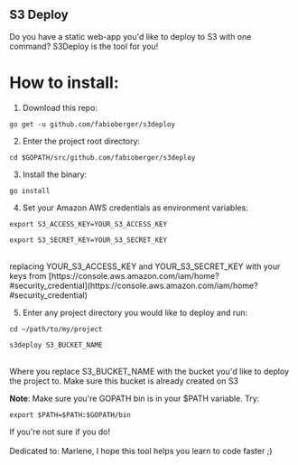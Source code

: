 S3 Deploy
--------------

Do you have a static web-app you'd like to deploy to S3 with one command? S3Deploy is the tool for you!

# How to install:

1. Download this repo:<br>
```
go get -u github.com/fabioberger/s3deploy
```

2. Enter the project root directory:<br>
```
cd $GOPATH/src/github.com/fabioberger/s3deploy
```

3. Install the binary:<br>
```
go install
```

4. Set your Amazon AWS credentials as environment variables:
```
export S3_ACCESS_KEY=YOUR_S3_ACCESS_KEY
```
```
export S3_SECRET_KEY=YOUR_S3_SECRET_KEY
```
<br>
replacing YOUR_S3_ACCESS_KEY and YOUR_S3_SECRET_KEY with your keys from [https://console.aws.amazon.com/iam/home?#security_credential](https://console.aws.amazon.com/iam/home?#security_credential)

5. Enter any project directory you would like to deploy and run:
```
cd ~/path/to/my/project
```
```
s3deploy S3_BUCKET_NAME
```
<br>
Where you replace S3_BUCKET_NAME with the bucket you'd like to deploy the project to. Make sure this bucket is already created on S3

**Note**: Make sure you're GOPATH bin is in your $PATH variable. Try:
```
export $PATH=$PATH:$GOPATH/bin
```
If you're not sure if you do!
<br><br>
Dedicated to: Marlene, I hope this tool helps you learn to code faster ;)
